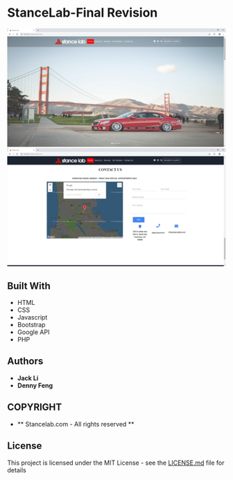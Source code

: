 # StanceLab-Final Revision
![Home](img/sample/home.jpg)  
![contact](img/sample/Contact.jpg) 
## Built With

* HTML
* CSS
* Javascript
* Bootstrap
* Google API
* PHP

## Authors

* **Jack Li**
* **Denny Feng**

## COPYRIGHT
* ** Stancelab.com - All rights reserved **

## License

This project is licensed under the MIT License - see the [LICENSE.md](LICENSE.md) file for details
